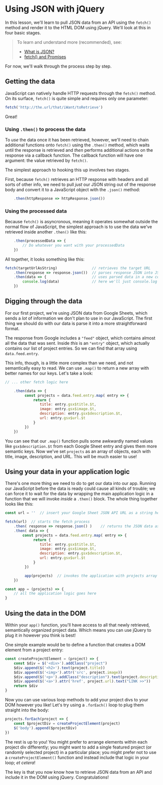 # Using JSON with jQuery

In this lesson, we'll learn to pull JSON data from an API using the `fetch()` method and render it to the HTML DOM using jQuery. We'll look at this in four basic stages.

> To learn and understand more (recommended), see:
> * [What is JSON?](resources/JSON.md)
> * [fetch() and Promises](resources/Promises.md)

For now, we'll walk through the process step by step.

## Getting the data

JavaScript can natively handle HTTP requests through the `fetch()` method. On its surface, `fetch()` is quite simple and requires only one parameter:
```javascript
fetch('http://the.url/that/iWant/toRetrieve')
```

Great!

### Using `.then()` to process the data

To *use* the data once it has been retrieved, however, we'll need to chain additional functions onto `fetch()` using the `.then()` method, which waits until the response is retrieved and *then* performs additional actions on the response via a callback function. The callback function will have one argument: the value retrieved by `fetch()`.

The simplest approach to hooking this up involves two stages.

First, because `fetch()` retrieves an HTTP response with headers and all sorts of other info, we need to pull *just* our JSON string out of the response body and convert it to a JavaScript object with the `.json()` method:
```javascript
    .then(httpResponse => httpResponse.json())
```

### Using the processed data

Because `fetch()` is asyncronous, meaning it operates somewhat outside the normal flow of JavaScript, the simplest approach is to use the data we've retrieved inside another `.then()` like this:

```javascript
    .then(processedData => {
        // Do whatever you want with your processedData
    })
```

All together, it looks something like this:

```javascript
fetch(targetUrlAsString)                // retrieves the target URL
    .then(response => response.json())  // parses response JSON into JS object
    .then(data => {                     // uses parsed data in a new code block
        console.log(data)               // here we'll just console.log it
    })
```

## Digging through the data

For our first project, we're using JSON data from Google Sheets, which sends a *lot* of information we don't plan to use in our JavaScript. The first thing we should do with our data is parse it into a more straightforward format.

The response from Google includes a `"feed"` object, which contains almost all the data that was sent. Inside *this* is an `"entry"` object, which actually contains our list of project entries. So we can find that array using `data.feed.entry`.

This info, though, is a little more complex than we need, and not semantically easy to read. We can use `.map()` to return a new array with better names for our keys. Let's take a look:

```javascript
// ... other fetch logic here

    .then(data => {
         const projects = data.feed.entry.map( entry => {
             return {
                title: entry.gsx$title.$t,
                image: entry.gsx$image.$t,
                description: entry.gsx$description.$t,
                url: entry.gsx$url.$t
             }
         })
    })
```

You can see that our `.map()` function pulls some awkwardly named values like `gsx$description.$t` from each Google Sheet entry and gives them more semantic keys. Now we've set `projects` as an array of objects, each with title, image, description, and URL. This will be much easier to use!

## Using your data in your application logic

There's one more thing we need to do to get our data into our app. Running our JavaScript before the data is ready could cause all kinds of trouble; we can force it to wait for the data by wrapping the main application logic in a function that we will invoke *inside* a `.then()` block. The whole thing together looks like this:

```javascript
const url = ''  // insert your Google Sheet JSON API URL as a string here

fetch(url)  // starts the fetch process
    .then( response => response.json() )    // returns the JSON data as a JS object
    .then( data => {
        const projects = data.feed.entry.map( entry => {
             return {
                title: entry.gsx$title.$t,
                image: entry.gsx$image.$t,
                description: entry.gsx$description.$t,
                url: entry.gsx$url.$t
             }
         })

         app(projects)  // invokes the application with projects array as argument
    })

const app = (projects) => {
    // all the application logic goes here
}
```

## Using the data in the DOM

Within your `app()` function, you'll have access to all that newly retrieved, semantically organized project data. Which means you can use jQuery to plug it in however you think is best!

One simple example would be to define a function that creates a DOM element from a project entry:

```javascript
const createProjectElement = (project) => {
    const $div = $('<div>').addClass("project")
    $div.append($('<h2>').text(project.title))
    $div.append($('<img>').attr('src', project.image))
    $div.append($('<p>').addClass("description").text(project.description))
    $div.append($('<a>').attr('href', project.url).text("LINK >>"))
    return $div
}
```

Now you can use various loop methods to add your project divs to your DOM however you like! Let's try using a `.forEach()` loop to plug them straight into the body:

```javascript
projects.forEach(project => {
    const $projectDiv = createProjectElement(project)
    $('body').append($projectDiv)
})
```

The rest is up to you! You might prefer to arrange elements within each project div differently; you might want to add a single featured project (or randomly selected project) in a particular place; you might prefer not to use a `createProjectElement()` function and instead include that logic in your loop; *et cetera*!

The key is that you now know how to retrieve JSON data from an API and include it in the DOM using jQuery. Congratulations!